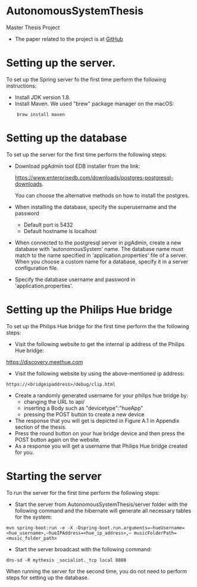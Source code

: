 # AutonomousSystemThesis
Master Thesis Project

* The paper related to the project is at [GitHub](https://github.com/latifaabdullayeva/Thesis)

# Setting up the server.
To set up the Spring server fo the first time perform the following instructions:
* Install JDK version 1.8.
* Install Maven. We used "brew" package manager on the macOS:
```
    brew install maven
```


# Setting up the database
To set up the server for the first time perform the following steps:
* Download pgAdmin tool EDB installer from the link:
    
    https://www.enterprisedb.com/downloads/postgres-postgresql-downloads.
    
    You can choose the alternative methods on how to install the postgres.
* When installing the database, specify the superusername and the password
    * Default port is 5432
    * Default hostname is localhost
* When connected to the postgresql server in pgAdmin, create a new database with 'autonomousSystem' name.
    The database name must match to the name specified in 'application.properties' file of a server.
    When you choose a custom name for a database, specify it in a server configuration file.
* Specify the database username and password in 'application.properties'.

# Setting up the Philips Hue bridge
To set up the Philips Hue bridge for the first time perform the the following steps:
* Visit the following website to get the internal ip address of the Philips Hue bridge:

https://discovery.meethue.com

* Visit the following website by using the above-mentioned ip address: 
```
https://<bridgeipaddress>/debug/clip.html
``` 
* Create a randomly generated username for your philips hue bridge by:
    * changing the URL to api/
    * inserting a Body such as "devicetype":"hueApp" 
    * pressing the POST button to create a new device
* The response that you will get is depicted in Figure A.1 in Appendix section of the thesis.
* Press the round button on your hue bridge device and then press the POST
button again on the website.
* As a response you will get a username that Philips Hue bridge created for you.

# Starting the server
To run the server for the first time perform the following steps:
* Start the server from AutonomousSystemThesis/server folder with the following command and the hibernate will generate all necessary tables for the system:
```
mvn spring-boot:run -e -X -Dspring-boot.run.arguments=–hueUsername=<hue_username>,–hueIPAddress=<hue_ip_address>,– musicFolderPath=<music_folder_path>
```
* Start the server broadcast with the following command:
```
dns-sd -R mythesis _socialiot._tcp local 8080
```
When running the server for the second time, you do not need to perform steps for setting up the database.

